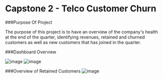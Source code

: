 # Capstone 2 - Telco Customer Churn



###Purpose Of Project

The purpose of this project is to have an overview of the company's health at the end of the quarter, identifying revenues, retained and churned customers as well as new customers that has joined in the quarter.

###Dashboard Overview

![image](https://user-images.githubusercontent.com/34051347/119115343-a94a3300-ba59-11eb-93cc-d31708bc699f.png)
![image](https://user-images.githubusercontent.com/34051347/119115390-b5ce8b80-ba59-11eb-8d72-e3cd80b483e2.png)


###Overview of Retained Customers
![image](https://user-images.githubusercontent.com/34051347/119115521-d39bf080-ba59-11eb-9c29-4b0309c6c377.png)



